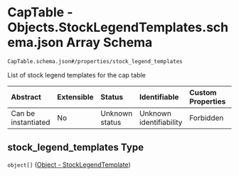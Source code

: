 # CapTable - Objects.StockLegendTemplates.schema.json Array Schema

```txt
CapTable.schema.json#/properties/stock_legend_templates
```

List of stock legend templates for the cap table

| Abstract            | Extensible | Status         | Identifiable            | Custom Properties | Additional Properties | Access Restrictions | Defined In                                                                        |
| :------------------ | :--------- | :------------- | :---------------------- | :---------------- | :-------------------- | :------------------ | :-------------------------------------------------------------------------------- |
| Can be instantiated | No         | Unknown status | Unknown identifiability | Forbidden         | Allowed               | none                | [CapTable.schema.json*](../../schema/CapTable.schema.json "open original schema") |

## stock_legend_templates Type

`object[]` ([Object - StockLegendTemplate](captable-properties-captable---objectsstocklegendtemplatesschemajson-array-object---stocklegendtemplate.md))
